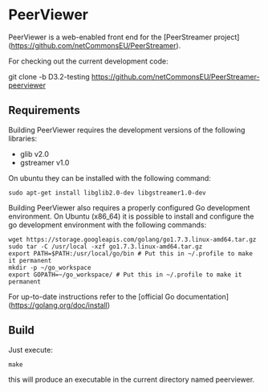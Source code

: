 PeerViewer
=================================================================

PeerViewer is a web-enabled front end for the [PeerStreamer project]
(https://github.com/netCommonsEU/PeerStreamer).

For checking out the current development code:

git clone -b D3.2-testing https://github.com/netCommonsEU/PeerStreamer-peerviewer

## Requirements

Building PeerViewer requires the development versions of the following libraries:

* glib v2.0
* gstreamer v1.0

On ubuntu they can be installed with the following command:

`sudo apt-get install libglib2.0-dev libgstreamer1.0-dev`

Building PeerViewer also requires a properly configured Go development
environment. On Ubuntu (x86_64) it is possible to install and configure the go
development environment with the following commands:

```
wget https://storage.googleapis.com/golang/go1.7.3.linux-amd64.tar.gz
sudo tar -C /usr/local -xzf go1.7.3.linux-amd64.tar.gz
export PATH=$PATH:/usr/local/go/bin # Put this in ~/.profile to make it permanent
mkdir -p ~/go_workspace
export GOPATH=~/go_workspace/ # Put this in ~/.profile to make it permanent 
```

For up-to-date instructions refer to the [official Go documentation]
(https://golang.org/doc/install)

## Build

Just execute:

`make`

this will produce an executable in the current directory named peerviewer.

